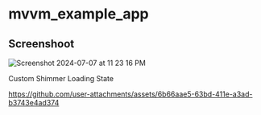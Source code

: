 # mvvm_example_app

## Screenshoot

![Screenshot 2024-07-07 at 11 23 16 PM](https://github.com/kwe92/Simple-Quotes-App/assets/47009536/a619cdcf-9f95-498b-bf5b-f64ce4243714)

Custom Shimmer Loading State

https://github.com/user-attachments/assets/6b66aae5-63bd-411e-a3ad-b3743e4ad374

